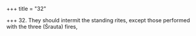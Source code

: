 +++
title = "32"

+++
32. They should intermit the standing rites, except those performed with the three (Śrauta) fires,
